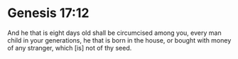 # Genesis 17:12

And he that is eight days old shall be circumcised among you, every man child in your generations, he that is born in the house, or bought with money of any stranger, which [is] not of thy seed.